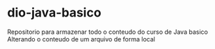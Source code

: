 # dio-java-basico
Repositorio para armazenar todo o conteudo do curso de Java basico
Alterando o conteudo de um arquivo de forma local   
